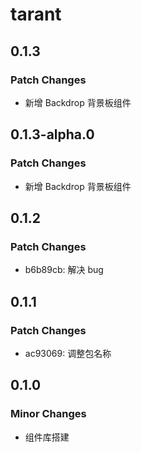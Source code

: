 # tarant

## 0.1.3

### Patch Changes

- 新增 Backdrop 背景板组件

## 0.1.3-alpha.0

### Patch Changes

- 新增 Backdrop 背景板组件

## 0.1.2

### Patch Changes

- b6b89cb: 解决 bug

## 0.1.1

### Patch Changes

- ac93069: 调整包名称

## 0.1.0

### Minor Changes

- 组件库搭建
